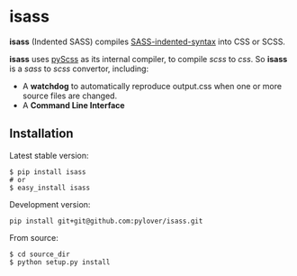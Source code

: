 # isass

**isass** (Indented SASS) compiles [SASS-indented-syntax](http://sass-lang.com/documentation/file.INDENTED_SYNTAX.html) 
into CSS or SCSS. 


**isass** uses [pyScss](https://github.com/Kronuz/pyScss) as its internal compiler, to compile *scss* to *css*. So **isass** is a *sass* to *scss* convertor, including: 

* A **watchdog** to automatically reproduce output.css when one or more source files are changed.
* A **Command Line Interface**


## Installation

Latest stable version:

    $ pip install isass
    # or
    $ easy_install isass

Development version:

    pip install git+git@github.com:pylover/isass.git

From source:

    $ cd source_dir
    $ python setup.py install
    
    
